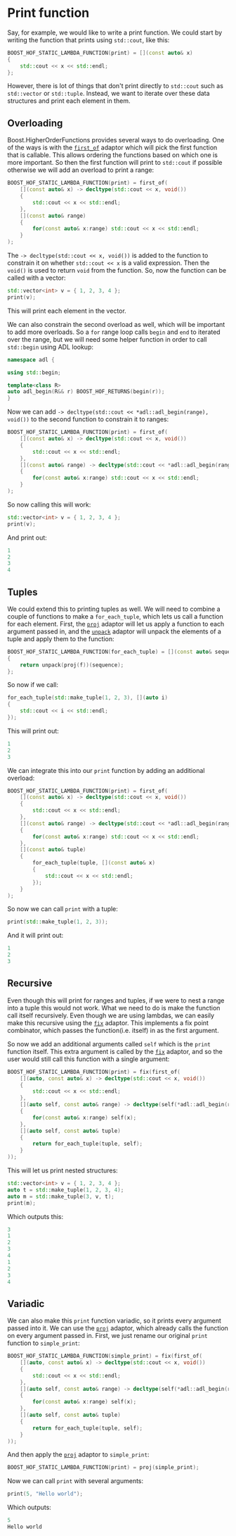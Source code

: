 <!-- Copyright 2018 Paul Fultz II
     Distributed under the Boost Software License, Version 1.0.
     (http://www.boost.org/LICENSE_1_0.txt)
-->

Print function
==============

Say, for example, we would like to write a print function. We could start by writing the function that prints using `std::cout`, like this:

```cpp
BOOST_HOF_STATIC_LAMBDA_FUNCTION(print) = [](const auto& x)
{
    std::cout << x << std::endl;
};
```

However, there is lot of things that don't print directly to `std::cout` such as `std::vector` or `std::tuple`. Instead, we want to iterate over these data structures and print each element in them.

Overloading
-----------

Boost.HigherOrderFunctions provides several ways to do overloading. One of the ways is with the [`first_of`](/include/boost/hof/conditional) adaptor which will pick the first function that is callable. This allows ordering the functions based on which one is more important. So then the first function will print to `std::cout` if possible otherwise we will add an overload to print a range:

```cpp
BOOST_HOF_STATIC_LAMBDA_FUNCTION(print) = first_of(
    [](const auto& x) -> decltype(std::cout << x, void())
    {
        std::cout << x << std::endl;
    },
    [](const auto& range)
    {
        for(const auto& x:range) std::cout << x << std::endl;
    }
);
```

The `-> decltype(std::cout << x, void())` is added to the function to constrain it on whether `std::cout << x` is a valid expression. Then the `void()` is used to return `void` from the function. So, now the function can be called with a vector:

```cpp
std::vector<int> v = { 1, 2, 3, 4 };
print(v);
```

This will print each element in the vector. 

We can also constrain the second overload as well, which will be important to add more overloads. So a `for` range loop calls `begin` and `end` to iterated over the range, but we will need some helper function in order to call `std::begin` using ADL lookup:

```cpp
namespace adl {

using std::begin;

template<class R>
auto adl_begin(R&& r) BOOST_HOF_RETURNS(begin(r));
}
```

Now we can add `-> decltype(std::cout << *adl::adl_begin(range), void())` to the second function to constrain it to ranges:

```cpp
BOOST_HOF_STATIC_LAMBDA_FUNCTION(print) = first_of(
    [](const auto& x) -> decltype(std::cout << x, void())
    {
        std::cout << x << std::endl;
    },
    [](const auto& range) -> decltype(std::cout << *adl::adl_begin(range), void())
    {
        for(const auto& x:range) std::cout << x << std::endl;
    }
);
```

So now calling this will work:

```cpp
std::vector<int> v = { 1, 2, 3, 4 };
print(v);
```

And print out:

```cpp
1
2
3
4
```

Tuples
------

We could extend this to printing tuples as well. We will need to combine a couple of functions to make a `for_each_tuple`, which lets us call a function for each element. First, the [`proj`](/include/boost/hof/by) adaptor will let us apply a function to each argument passed in, and the [`unpack`](/include/boost/hof/unpack) adaptor will unpack the elements of a tuple and apply them to the function:

```cpp
BOOST_HOF_STATIC_LAMBDA_FUNCTION(for_each_tuple) = [](const auto& sequence, auto f)
{
    return unpack(proj(f))(sequence);
};
```

So now if we call:

```cpp
for_each_tuple(std::make_tuple(1, 2, 3), [](auto i)
{
    std::cout << i << std::endl;
});
```

This will print out:

```cpp
1
2
3
```

We can integrate this into our `print` function by adding an additional overload:

```cpp
BOOST_HOF_STATIC_LAMBDA_FUNCTION(print) = first_of(
    [](const auto& x) -> decltype(std::cout << x, void())
    {
        std::cout << x << std::endl;
    },
    [](const auto& range) -> decltype(std::cout << *adl::adl_begin(range), void())
    {
        for(const auto& x:range) std::cout << x << std::endl;
    },
    [](const auto& tuple)
    {
        for_each_tuple(tuple, [](const auto& x)
        {
            std::cout << x << std::endl;
        });
    }
);
```

So now we can call `print` with a tuple:

```cpp
print(std::make_tuple(1, 2, 3));
```

And it will print out:

```cpp
1
2
3
```

Recursive
---------

Even though this will print for ranges and tuples, if we were to nest a range into a tuple this would not work. What we need to do is make the function call itself recursively. Even though we are using lambdas, we can easily make this recursive using the [`fix`](/include/boost/hof/fix) adaptor. This implements a fix point combinator, which passes the function(i.e. itself) in as the first argument. 

So now we add an additional arguments called `self` which is the `print` function itself. This extra argument is called by the [`fix`](/include/boost/hof/fix) adaptor, and so the user would still call this function with a single argument:

```cpp
BOOST_HOF_STATIC_LAMBDA_FUNCTION(print) = fix(first_of(
    [](auto, const auto& x) -> decltype(std::cout << x, void())
    {
        std::cout << x << std::endl;
    },
    [](auto self, const auto& range) -> decltype(self(*adl::adl_begin(range)), void())
    {
        for(const auto& x:range) self(x);
    },
    [](auto self, const auto& tuple)
    {
        return for_each_tuple(tuple, self);
    }
));
```

This will let us print nested structures:

```cpp
std::vector<int> v = { 1, 2, 3, 4 };
auto t = std::make_tuple(1, 2, 3, 4);
auto m = std::make_tuple(3, v, t);
print(m);
```

Which outputs this:

```cpp
3
1
2
3
4
1
2
3
4
```

Variadic
--------

We can also make this `print` function variadic, so it prints every argument passed into it. We can use the [`proj`](/include/boost/hof/by) adaptor, which already calls the function on every argument passed in. First, we just rename our original `print` function to `simple_print`:

```cpp
BOOST_HOF_STATIC_LAMBDA_FUNCTION(simple_print) = fix(first_of(
    [](auto, const auto& x) -> decltype(std::cout << x, void())
    {
        std::cout << x << std::endl;
    },
    [](auto self, const auto& range) -> decltype(self(*adl::adl_begin(range)), void())
    {
        for(const auto& x:range) self(x);
    },
    [](auto self, const auto& tuple)
    {
        return for_each_tuple(tuple, self);
    }
));
```

And then apply the [`proj`](/include/boost/hof/by) adaptor to `simple_print`:

```cpp
BOOST_HOF_STATIC_LAMBDA_FUNCTION(print) = proj(simple_print);
```

Now we can call `print` with several arguments:

```cpp
print(5, "Hello world");
```

Which outputs:

```cpp
5
Hello world
```

